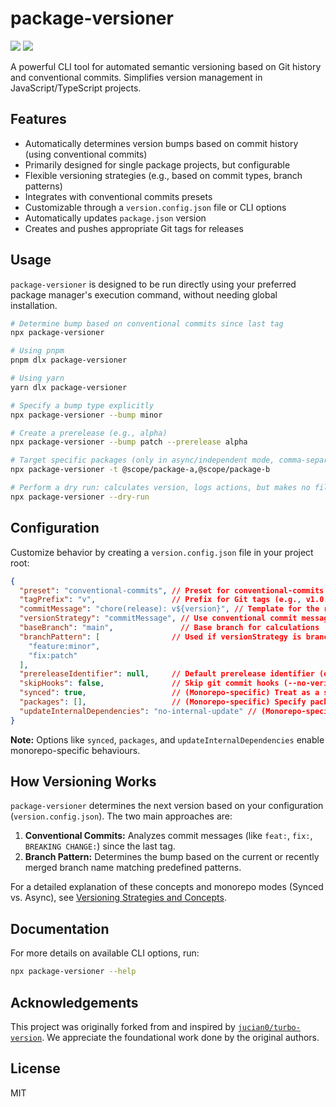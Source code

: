 # package-versioner


<a href="https://www.npmjs.com/package/package-versioner" alt="NPM Version">
  <img src="https://img.shields.io/npm/v/package-versioner" /></a>
<a href="https://www.npmjs.com/package/package-versioner" alt="NPM Downloads">
  <img src="https://img.shields.io/npm/dw/package-versioner" /></a>

A powerful CLI tool for automated semantic versioning based on Git history and conventional commits. Simplifies version management in JavaScript/TypeScript projects.

## Features

- Automatically determines version bumps based on commit history (using conventional commits)
- Primarily designed for single package projects, but configurable
- Flexible versioning strategies (e.g., based on commit types, branch patterns)
- Integrates with conventional commits presets
- Customizable through a `version.config.json` file or CLI options
- Automatically updates `package.json` version
- Creates and pushes appropriate Git tags for releases

## Usage

`package-versioner` is designed to be run directly using your preferred package manager's execution command, without needing global installation.

```bash
# Determine bump based on conventional commits since last tag
npx package-versioner

# Using pnpm
pnpm dlx package-versioner

# Using yarn
yarn dlx package-versioner

# Specify a bump type explicitly
npx package-versioner --bump minor

# Create a prerelease (e.g., alpha)
npx package-versioner --bump patch --prerelease alpha

# Target specific packages (only in async/independent mode, comma-separated)
npx package-versioner -t @scope/package-a,@scope/package-b

# Perform a dry run: calculates version, logs actions, but makes no file changes or Git commits/tags
npx package-versioner --dry-run
```



## Configuration

Customize behavior by creating a `version.config.json` file in your project root:

```json
{
  "preset": "conventional-commits", // Preset for conventional-commits analysis
  "tagPrefix": "v",                 // Prefix for Git tags (e.g., v1.0.0)
  "commitMessage": "chore(release): v${version}", // Template for the release commit (defaults to this if omitted)
  "versionStrategy": "commitMessage", // Use conventional commit messages (default) or "branchPattern"
  "baseBranch": "main",               // Base branch for calculations
  "branchPattern": [                // Used if versionStrategy is branchPattern
    "feature:minor", 
    "fix:patch"
  ],
  "prereleaseIdentifier": null,     // Default prerelease identifier (e.g., "beta")
  "skipHooks": false,               // Skip git commit hooks (--no-verify)
  "synced": true,                   // (Monorepo-specific) Treat as a single synchronized unit
  "packages": [],                   // (Monorepo-specific) Specify packages (not typical for single repo)
  "updateInternalDependencies": "no-internal-update" // (Monorepo-specific) How to handle workspace deps
}
```

**Note:** Options like `synced`, `packages`, and `updateInternalDependencies` enable monorepo-specific behaviours.

## How Versioning Works

`package-versioner` determines the next version based on your configuration (`version.config.json`). The two main approaches are:

1.  **Conventional Commits:** Analyzes commit messages (like `feat:`, `fix:`, `BREAKING CHANGE:`) since the last tag.
2.  **Branch Pattern:** Determines the bump based on the current or recently merged branch name matching predefined patterns.

For a detailed explanation of these concepts and monorepo modes (Synced vs. Async), see [Versioning Strategies and Concepts](./docs/VERSIONING_STRATEGIES.md).

## Documentation

For more details on available CLI options, run:

```bash
npx package-versioner --help
```

## Acknowledgements

This project was originally forked from and inspired by [`jucian0/turbo-version`](https://github.com/jucian0/turbo-version). We appreciate the foundational work done by the original authors.

## License

MIT
